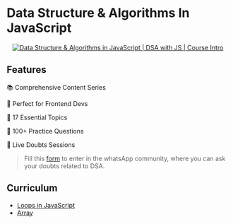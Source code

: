 # Data Structure & Algorithms In JavaScript

<p align="center">
  <a href="https://youtu.be/8JZTDXsEnVY">
  <img src="https://img.youtube.com/vi/8JZTDXsEnVY/0.jpg" alt="Data Structure & Algorithms in JavaScript | DSA with JS | Course Intro" />
  </a>
</p>

## Features

📚 Comprehensive Content Series

🎯 Perfect for Frontend Devs

🌟 17 Essential Topics

🚀 100+ Practice Questions

💬 Live Doubts Sessions

> Fill this [form](https://forms.gle/LgebEgJmbfZeuNfN9) to enter in the whatsApp community, where you can ask your doubts related to DSA.  

## Curriculum

- [Loops in JavaScript](https://github.com/Vishal-raj-1/DSA-In-JS-With-Vishal/blob/main/Basics/README.md)
- [Array](https://github.com/Vishal-raj-1/DSA-In-JS-With-Vishal/blob/main/Array/README.md)